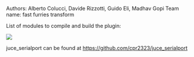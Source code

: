 Authors: Alberto Colucci, Davide Rizzotti, Guido Eli, Madhav Gopi
Team name: fast furries transform

List of modules to compile and build the plugin:

![]([modules.jpg](https://github.com/polimi-cmls-2024/FloatFX/blob/main/modules.JPG))

juce_serialport can be found at https://github.com/cpr2323/juce_serialport
